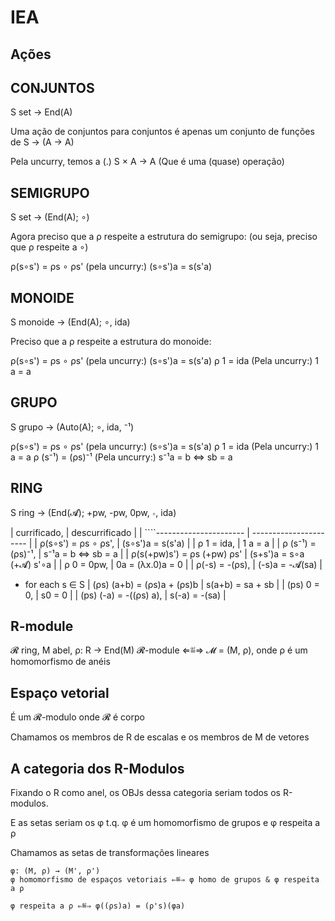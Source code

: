 # IEA

## Ações

## CONJUNTOS

S set → End(A)

Uma ação de conjuntos para conjuntos é apenas um conjunto de funções de S → (A → A)

Pela uncurry, temos a (.) S × A → A (Que é uma (quase) operação)

## SEMIGRUPO

S set → (End(A); ∘)

Agora preciso que a ρ respeite a estrutura do semigrupo:
(ou seja, preciso que ρ respeite a ∘)

ρ(s∘s') = ρs ∘ ρs' (pela uncurry:) (s∘s')a = s(s'a)

## MONOIDE

S monoide → (End(A); ∘, ida)

Preciso que a ρ respeite a estrutura do monoide:

ρ(s∘s') = ρs ∘ ρs' (pela uncurry:) (s∘s')a = s(s'a)
ρ 1 = ida (Pela uncurry:) 1 a = a

## GRUPO
S grupo → (Auto(A); ∘, ida, ⁻¹)

ρ(s∘s') = ρs ∘ ρs' (pela uncurry:) (s∘s')a = s(s'a)
ρ 1 = ida (Pela uncurry:) 1 a = a
ρ (s⁻¹) = (ρs)⁻¹ (Pela uncurry:) s⁻¹a = b ⇔ sb = a

## RING

S ring → (End(𝓐); +pw, -pw, 0pw, ∘, ida)


| currificado,               | descurrificado |
| ````---------------------- | ---------------------- |
| ρ(s∘s') = ρs ∘ ρs',        | (s∘s')a = s(s'a) |
| ρ 1 = ida,                 | 1 a = a |
| ρ (s⁻¹) = (ρs)⁻¹,          | s⁻¹a = b ⇔ sb = a |
| ρ(s(+pw)s') = ρs (+pw) ρs' | (s+s')a = s∘a (+𝓐) s'∘a |
| ρ 0 = 0pw,                 | 0a = (λx.0)a = 0 |
| ρ(-s) = -(ρs),             |  (-s)a = -𝓐(sa) |

- for each s ∈ S 
| (ρs) (a+b) = (ρs)a + (ρs)b | s(a+b) = sa + sb |
| (ps) 0 = 0,                | s0 = 0 |
| (ps) (-a) = -((ρs) a),     | s(-a) = -(sa) |

## R-module

𝓡 ring, M abel, ρ: R → End(M)
𝓡-module ⇐≝⇒ 𝓜 = (M, ρ), onde ρ é um homomorfismo de anéis

## Espaço vetorial

É um 𝓡-modulo onde 𝓡 é corpo

Chamamos os membros de R de escalas e os membros de M de vetores

## A categoria dos R-Modulos

Fixando o R como anel, os OBJs dessa categoria seriam todos os R-modulos.

E as setas seriam os φ t.q. φ é um homomorfismo de grupos e φ respeita a ρ

Chamamos as setas de transformações lineares

````
φ: (M, ρ) → (M', ρ')
φ homomorfismo de espaços vetoriais ⇐≝⇒ φ homo de grupos & φ respeita a ρ

φ respeita a ρ ⇐≝⇒ φ((ρs)a) = (ρ's)(φa)
````
